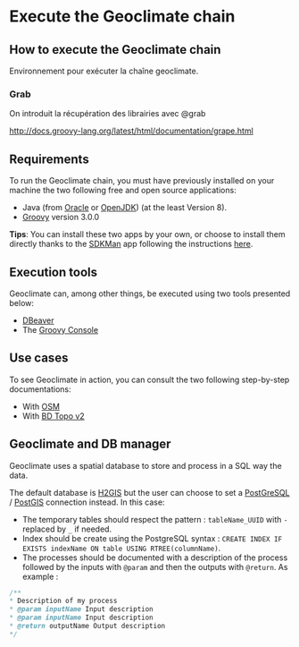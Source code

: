 # Execute the Geoclimate chain


## How to execute the Geoclimate chain

Environnement pour exécuter la chaîne geoclimate. 


### Grab

On introduit la récupération des librairies avec @grab

http://docs.groovy-lang.org/latest/html/documentation/grape.html

## Requirements

To run the Geoclimate chain, you must have previously installed on your machine the two following free and open source applications:

- Java (from [Oracle](https://www.java.com/fr/download/) or [OpenJDK](https://openjdk.java.net/)) (at the least Version 8).
- [Groovy](https://groovy-lang.org/) version 3.0.0

**Tips**: You can install these two apps by your own, or choose to install them directly thanks to the [SDKMan](https://sdkman.io/) app following the instructions [here](https://sdkman.io/install).

## Execution tools

Geoclimate can, among other things, be executed using two tools presented below:

- [DBeaver](./execution_tools.md)
- The [Groovy Console](./execution_tools.md)




## Use cases

To see Geoclimate in action, you can consult the two following step-by-step documentations:

- With [OSM](./execution_examples/run_osm.md)
- With [BD Topo v2](./execution_examples/run_bd_topo_v2.md)



## Geoclimate and DB manager

Geoclimate uses a spatial database to store and process in a SQL way the data. 

The default database is [H2GIS](http://www.h2gis.org/) but the user can choose to set a [PostGreSQL](https://www.postgresql.org/) / [PostGIS](https://postgis.net/) connection instead. In this case:

 - The temporary tables should respect the pattern : `tableName_UUID` with `-` replaced by `_` if needed.
 - Index should be create using the PostgreSQL syntax : `CREATE INDEX IF EXISTS indexName ON table USING RTREE(columnName)`.
 - The processes should be documented with a description of the process followed by the inputs with `@param` and then the outputs with `@return`. As example :

``` java
/**
* Description of my process
* @param inputName Input description
* @param inputName Input description
* @return outputName Output description
*/
```